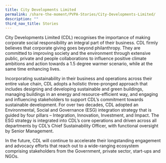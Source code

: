 ```yaml
---
title: City Developments Limited
permalink: /share-the-moment/PVPA-Stories/City-Developments-Limited/
description: ""
third_nav_title: Stories
---
```



City Developments Limited (CDL) recognises the importance of making corporate social responsibility an integral part of their business. CDL firmly believes that corporate giving goes beyond philanthropy. They are committed to improving society and the environment through extensive public, private and people collaborations to influence positive climate ambitions and action towards a 1.5 degree warmer scenario, while at the same time enhancing lives.

Incorporating sustainability in their business and operations across their entire value chain, CDL adopts a holistic three-pronged approach that includes designing and developing sustainable and green buildings, managing buildings in an energy and resource-efficient way, and engaging and influencing stakeholders to support CDL’s commitment towards sustainable development. For over two decades, CDL adopted an Environmental, Social and Governance (ESG) integration strategy that is guided by four pillars – Integration, Innovation, Investment, and Impact. The ESG strategy is integrated into CDL’s core operations and driven across all departments by CDL’s Chief Sustainability Officer, with functional oversight by Senior Management.

In the future, CDL will continue to accelerate their longstanding engagement and advocacy efforts that reach out to a wide-ranging ecosystem comprising stakeholders from the Government, private sector, start-ups and NGOs.